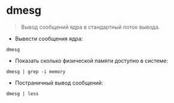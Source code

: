 # dmesg

> Вывод сообщений ядра в стандартный поток вывода.

- Вывести сообщения ядра:

`dmesg`

- Показать сколько физической памяти доступно в системе:

`dmesg | grep -i memory`

- Постраничный вывод сообщений:

`dmesg | less`
